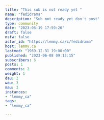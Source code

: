 ```yaml
---
title: "This sub is not ready yet " 
name: "fedidrama"
description: "Sub not ready yet don't post"
type: community
date: "2023-06-19 17:59:26"
draft: false
nsfw: false
actor_id: "https://lemmy.ca/c/fedidrama"
host: lemmy.ca
lastmod: "1969-12-31 19:00:00"
published: "2023-06-08 09:13:15"
subscribers: 6
posts: 1
comments: 2
weight: 1
dau: 3
wau: 3
mau: 3
instances:
- "lemmy_ca"
tags: 
- "lemmy_ca"

---
```

